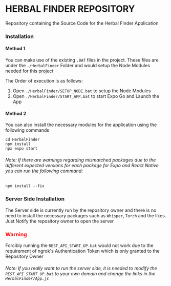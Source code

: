 # HERBAL FINDER REPOSITORY

Repository containing the Source Code for the Herbal Finder Application

### Installation

#### Method 1
You can make use of the existing `.BAT` files in the project. These files are under the `./HerbalFinder` Folder and would setup the Node Modules needed for this project

The Order of execution is as follows:<br>
1. Open `./HerbalFinder/SETUP_NODE.bat` to setup the Node Modules
2. Open `./HerbalFinder/START_APP.bat` to start Expo Go and Launch the App

#### Method 2
You can also install the necessary modules for the application using the following commands

```
cd HerbalFinder
npm install
npx expo start
```

###### Note: If there are warnings regarding mismatched packages due to the different expected versions for each package for Expo and React Native you can run the following command:
```
npm install --fix
```

### Server Side Installation
The Server side is currently run by the repository owner and there is no need to install the necessary packages such as `Whisper`, `Torch` and the likes. Just Notify the repository owner to open the server

### <span style='color: red'>Warning </span><br>
Forcibly running the `REST_API_START_UP.bat` would not work due to the requirement of ngrok's Authentication Token which is only granted to the Repository Owner

###### Note: If you really want to run the server side, it is needed to modify the `REST_API_START_UP.bat` to your own domain and change the links in the `HerbalFinder/App.js`


